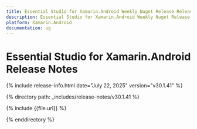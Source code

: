 ```yaml
---
title: Essential Studio for Xamarin.Android Weekly Nuget Release Release Notes  
description: Essential Studio for Xamarin.Android Weekly Nuget Release Release Notes  
platform: Xamarin.Android
documentation: ug
---
```


# Essential Studio for Xamarin.Android  Release Notes  

{% include release-info.html date="July 22, 2025"  version="v30.1.41" %}

{% directory path: _includes/release-notes/v30.1.41 %}

{% include {{file.url}} %}

{% enddirectory %}